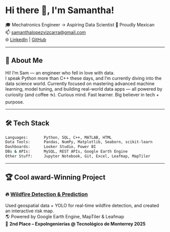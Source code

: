 # Hi there 👋, I'm Samantha!

🎓 Mechatronics Engineer → Aspiring Data Scientist 
📍 Proudly Mexican  
📫 samanthalopezvizcarra@gmail.com  
🌐 [LinkedIn](www.linkedin.com/in/samantha-lópez-vizcarra) | [GitHub](https://github.com/Samanthalopezvizcarra)

---

## 🚀 About Me

Hi! I’m Sam — an engineer who fell in love with data.  
I speak Python more than C++ these days, and I’m currently diving into the data science world.
Currently focused on mastering advanced machine learning, model tuning, and building real-world data apps — all powered by curiosity (and coffee ☕).
Curious mind. Fast learner. Big believer in tech + purpose.

---

## 🛠️ Tech Stack

```bash
Languages:       Python, SQL, C++, MATLAB, HTML
Data Tools:      Pandas, NumPy, Matplotlib, Seaborn, scikit-learn
Dashboards:      Looker Studio, Power BI
DBs & APIs:      MySQL, REST APIs, Google Earth Engine
Other Stuff:     Jupyter Notebook, Git, Excel, Leafmap, MapTiler
```
---

## 🏆 Cool award-Winning Project

### 🔥 [Wildfire Detection & Prediction](https://github.com/JesusAntonioL/fwi_equipo_1)

Used geospatial data + YOLO for real-time wildfire detection, and created an interactive risk map.  
🌎 Powered by Google Earth Engine, MapTiler & Leafmap  
🥈 **2nd Place – ExpoIngenierías @ Tecnológico de Monterrey 2025**  


